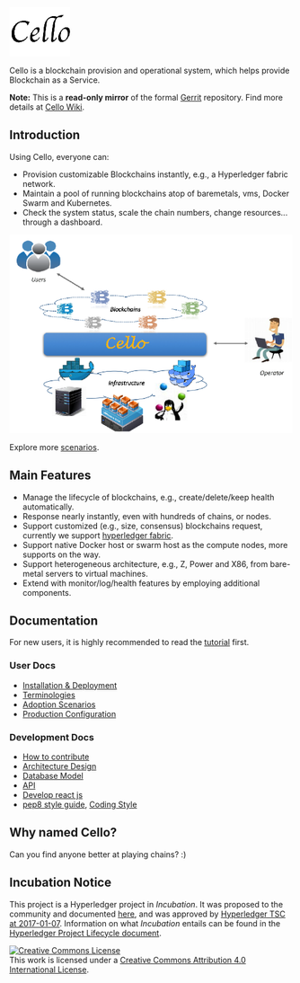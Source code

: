 ![Cello](docs/imgs/logo.png)

Cello is a blockchain provision and operational system, which helps provide Blockchain as a Service.

**Note:** This is a **read-only mirror** of the formal [Gerrit](https://gerrit.hyperledger.org/r/#/admin/projects/cello) repository. Find more details at [Cello Wiki](https://wiki.hyperledger.org/projects/cello).

## Introduction

Using Cello, everyone can:

* Provision customizable Blockchains instantly, e.g., a Hyperledger fabric network.
* Maintain a pool of running blockchains atop of baremetals, vms, Docker Swarm and Kubernetes.
* Check the system status, scale the chain numbers, change resources... through a dashboard.

![Typical Scenario](docs/imgs/scenario.png)

Explore more [scenarios](docs/scenario.md).

## Main Features

* Manage the lifecycle of blockchains, e.g., create/delete/keep health automatically.
* Response nearly instantly, even with hundreds of chains, or nodes.
* Support customized (e.g., size, consensus) blockchains request, currently we support [hyperledger fabric](https://github.com/hyperledger/fabric).
* Support native Docker host or swarm host as the compute nodes, more supports on the way.
* Support heterogeneous architecture, e.g., Z, Power and X86, from bare-metal servers to virtual machines.
* Extend with monitor/log/health features by employing additional components.

## Documentation

For new users, it is highly recommended to read the [tutorial](docs/tutorial.md) first.

### User Docs
* [Installation & Deployment](docs/installation.md)
* [Terminologies](docs/terminology.md)
* [Adoption Scenarios](docs/scenario.md)
* [Production Configuration](docs/production_config.md)

### Development Docs
* [How to contribute](docs/CONTRIBUTING.md)
* [Architecture Design](docs/arch.md)
* [Database Model](docs/db.md)
* [API](api/restserver_v2.md)
* [Develop react js](docs/reactjs.md)
* [pep8 style guide](https://www.python.org/dev/peps/pep-0008/), [Coding Style](docs/code_style.md)

## Why named Cello?
Can you find anyone better at playing chains? :)

## Incubation Notice
This project is a Hyperledger project in _Incubation_. It was proposed to the community and documented [here](https://docs.google.com/document/d/1E2i5GRqWsIag7KTxjQ_jQdDiWcuikv3KqXeuw7NaceM/edit), and was approved by [Hyperledger TSC at 2017-01-07](https://lists.hyperledger.org/pipermail/hyperledger-tsc/2017-January/000535.html). Information on what _Incubation_ entails can be found in the [Hyperledger Project Lifecycle document](https://goo.gl/4edNRc).

<a rel="license" href="http://creativecommons.org/licenses/by/4.0/"><img alt="Creative Commons License" style="border-width:0" src="https://i.creativecommons.org/l/by/4.0/88x31.png" /></a><br />This work is licensed under a <a rel="license" href="http://creativecommons.org/licenses/by/4.0/">Creative Commons Attribution 4.0 International License</a>.
